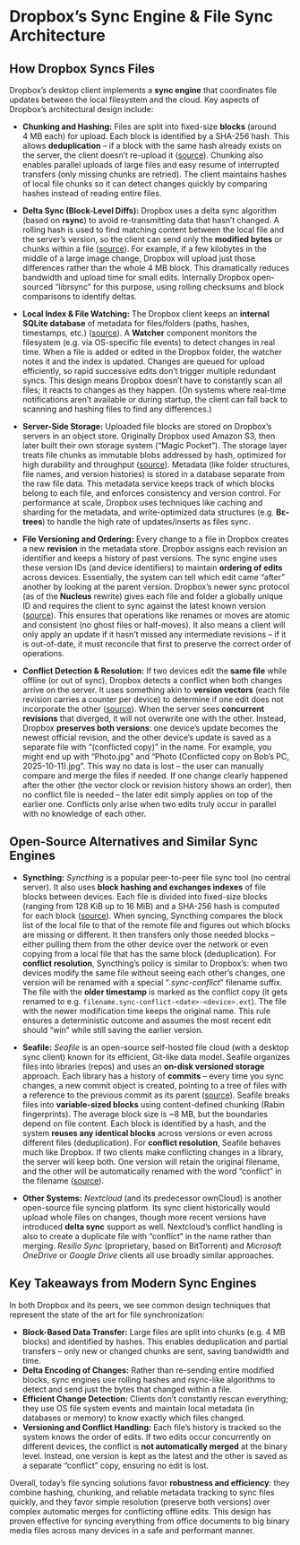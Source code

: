 # Dropbox’s Sync Engine & File Sync Architecture

## How Dropbox Syncs Files  
Dropbox’s desktop client implements a **sync engine** that coordinates file updates between the local filesystem and the cloud. Key aspects of Dropbox’s architectural design include:

- **Chunking and Hashing:** Files are split into fixed-size **blocks** (around 4 MB each) for upload. Each block is identified by a SHA-256 hash. This allows **deduplication** – if a block with the same hash already exists on the server, the client doesn’t re-upload it ([source](https://dropbox.tech/infrastructure/how-we-migrated-dropbox-from-nginx-to-envoy)). Chunking also enables parallel uploads of large files and easy resume of interrupted transfers (only missing chunks are retried). The client maintains hashes of local file chunks so it can detect changes quickly by comparing hashes instead of reading entire files.

- **Delta Sync (Block-Level Diffs):** Dropbox uses a delta sync algorithm (based on **rsync**) to avoid re-transmitting data that hasn’t changed. A rolling hash is used to find matching content between the local file and the server’s version, so the client can send only the **modified bytes** or chunks within a file ([source](https://dropbox.tech/infrastructure/efficient-syncing)). For example, if a few kilobytes in the middle of a large image change, Dropbox will upload just those differences rather than the whole 4 MB block. This dramatically reduces bandwidth and upload time for small edits. Internally Dropbox open-sourced “librsync” for this purpose, using rolling checksums and block comparisons to identify deltas.

- **Local Index & File Watching:** The Dropbox client keeps an **internal SQLite database** of metadata for files/folders (paths, hashes, timestamps, etc.) ([source](https://dropbox.tech/infrastructure/optimizing-dropbox)). A **Watcher** component monitors the filesystem (e.g. via OS-specific file events) to detect changes in real time. When a file is added or edited in the Dropbox folder, the watcher notes it and the index is updated. Changes are queued for upload efficiently, so rapid successive edits don’t trigger multiple redundant syncs. This design means Dropbox doesn’t have to constantly scan all files; it reacts to changes as they happen. (On systems where real-time notifications aren’t available or during startup, the client can fall back to scanning and hashing files to find any differences.)

- **Server-Side Storage:** Uploaded file blocks are stored on Dropbox’s servers in an object store. Originally Dropbox used Amazon S3, then later built their own storage system (“Magic Pocket”). The storage layer treats file chunks as immutable blobs addressed by hash, optimized for high durability and throughput ([source](https://dropbox.tech/infrastructure/magic-pocket-infrastructure)). Metadata (like folder structures, file names, and version histories) is stored in a database separate from the raw file data. This metadata service keeps track of which blocks belong to each file, and enforces consistency and version control. For performance at scale, Dropbox uses techniques like caching and sharding for the metadata, and write-optimized data structures (e.g. **Bε-trees**) to handle the high rate of updates/inserts as files sync.

- **File Versioning and Ordering:** Every change to a file in Dropbox creates a new **revision** in the metadata store. Dropbox assigns each revision an identifier and keeps a history of past versions. The sync engine uses these version IDs (and device identifiers) to maintain **ordering of edits** across devices. Essentially, the system can tell which edit came “after” another by looking at the parent version. Dropbox’s newer sync protocol (as of the **Nucleus** rewrite) gives each file and folder a globally unique ID and requires the client to sync against the latest known version ([source](https://dropbox.tech/infrastructure/nucleus-new-sync-engine)). This ensures that operations like renames or moves are atomic and consistent (no ghost files or half-moves). It also means a client will only apply an update if it hasn’t missed any intermediate revisions – if it is out-of-date, it must reconcile that first to preserve the correct order of operations.

- **Conflict Detection & Resolution:** If two devices edit the **same file** while offline (or out of sync), Dropbox detects a conflict when both changes arrive on the server. It uses something akin to **version vectors** (each file revision carries a counter per device) to determine if one edit does not incorporate the other ([source](https://dropbox.tech/infrastructure/how-dropbox-handles-file-conflicts)). When the server sees **concurrent revisions** that diverged, it will not overwrite one with the other. Instead, Dropbox **preserves both versions**: one device’s update becomes the newest official revision, and the other device’s update is saved as a separate file with “(conflicted copy)” in the name. For example, you might end up with “Photo.jpg” and “Photo (Conflicted copy on Bob’s PC, 2025-10-11).jpg”. This way no data is lost – the user can manually compare and merge the files if needed. If one change clearly happened after the other (the vector clock or revision history shows an order), then no conflict file is needed – the later edit simply applies on top of the earlier one. Conflicts only arise when two edits truly occur in parallel with no knowledge of each other.

## Open-Source Alternatives and Similar Sync Engines  

- **Syncthing:** *Syncthing* is a popular peer-to-peer file sync tool (no central server). It also uses **block hashing and exchanges indexes** of file blocks between devices. Each file is divided into fixed-size blocks (ranging from 128 KiB up to 16 MiB) and a SHA-256 hash is computed for each block ([source](https://docs.syncthing.net/advanced/folder-sync-conflicts.html)). When syncing, Syncthing compares the block list of the local file to that of the remote file and figures out which blocks are missing or different. It then transfers only those needed blocks – either pulling them from the other device over the network or even copying from a local file that has the same block (deduplication). For **conflict resolution**, Syncthing’s policy is similar to Dropbox’s: when two devices modify the same file without seeing each other’s changes, one version will be renamed with a special “*.sync-conflict*” filename suffix. The file with the **older timestamp** is marked as the conflict copy (it gets renamed to e.g. `filename.sync-conflict-<date>-<device>.ext`). The file with the newer modification time keeps the original name. This rule ensures a deterministic outcome and assumes the most recent edit should “win” while still saving the earlier version.

- **Seafile:** *Seafile* is an open-source self-hosted file cloud (with a desktop sync client) known for its efficient, Git-like data model. Seafile organizes files into libraries (repos) and uses an **on-disk versioned storage** approach. Each library has a history of **commits** – every time you sync changes, a new commit object is created, pointing to a tree of files with a reference to the previous commit as its parent ([source](https://manual.seafile.com/technical/development_guide/)). Seafile breaks files into **variable-sized blocks** using content-defined chunking (Rabin fingerprints). The average block size is ~8 MB, but the boundaries depend on file content. Each block is identified by a hash, and the system **reuses any identical blocks** across versions or even across different files (deduplication). For **conflict resolution**, Seafile behaves much like Dropbox. If two clients make conflicting changes in a library, the server will keep both. One version will retain the original filename, and the other will be automatically renamed with the word “conflict” in the filename ([source](https://manual.seafile.com/faq/conflict/)).

- **Other Systems:** *Nextcloud* (and its predecessor ownCloud) is another open-source file syncing platform. Its sync client historically would upload whole files on changes, though more recent versions have introduced **delta sync** support as well. Nextcloud’s conflict handling is also to create a duplicate file with “conflict” in the name rather than merging. *Resilio Sync* (proprietary, based on BitTorrent) and *Microsoft OneDrive* or *Google Drive* clients all use broadly similar approaches.

## Key Takeaways from Modern Sync Engines  
In both Dropbox and its peers, we see common design techniques that represent the state of the art for file synchronization:

- **Block-Based Data Transfer:** Large files are split into chunks (e.g. 4 MB blocks) and identified by hashes. This enables deduplication and partial transfers – only new or changed chunks are sent, saving bandwidth and time.
- **Delta Encoding of Changes:** Rather than re-sending entire modified blocks, sync engines use rolling hashes and rsync-like algorithms to detect and send just the bytes that changed within a file.
- **Efficient Change Detection:** Clients don’t constantly rescan everything; they use OS file system events and maintain local metadata (in databases or memory) to know exactly which files changed.
- **Versioning and Conflict Handling:** Each file’s history is tracked so the system knows the order of edits. If two edits occur concurrently on different devices, the conflict is **not automatically merged** at the binary level. Instead, one version is kept as the latest and the other is saved as a separate “conflict” copy, ensuring no edit is lost.

Overall, today’s file syncing solutions favor **robustness and efficiency**: they combine hashing, chunking, and reliable metadata tracking to sync files quickly, and they favor simple resolution (preserve both versions) over complex automatic merges for conflicting offline edits. This design has proven effective for syncing everything from office documents to big binary media files across many devices in a safe and performant manner.
